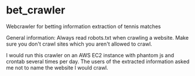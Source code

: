 # bet_crawler
Webcrawler for betting information extraction of tennis matches

General information: Always read robots.txt when crawling a website. Make sure you don't crawl sites which you aren't allowed to crawl.

I would run this crawler on an AWS EC2 instance with phantom js and crontab several times per day. The users of the extracted information asked me not to name the website I would crawl.
